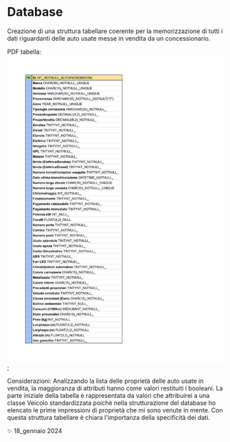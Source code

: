 # Database

Creazione di una struttura tabellare coerente per la memorizzazione di tutti i dati riguardanti delle auto usate messe in vendita da un concessionario.

PDF tabella:
![img](AutoUsate.jpg);

Considerazioni:
Analizzando la lista delle proprietà delle auto usate in vendita, la maggioranza di attributi hanno come valori restituiti i booleani. 
La parte iniziale della tabella è rappresentata da valori che attribuirei a una classe Veicolo standardizzata poichè nella strutturazione del database ho elencato le prime impressioni di proprietà che mi sono venute in mente.
Con questa struttura tabellare è chiara l'importanza della specificità dei dati.

✨ 18_gennaio 2024